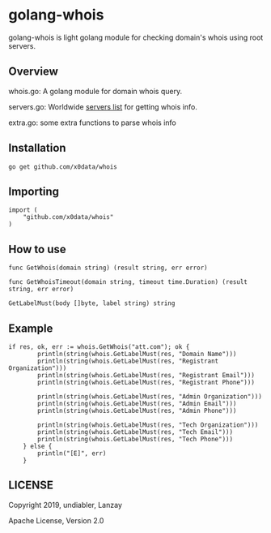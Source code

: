 # golang-whois

golang-whois is light golang module for checking domain's whois using root servers.

## Overview

whois.go: A golang module for domain whois query.

servers.go: Worldwide [servers list](servers.md) for getting whois info. 

extra.go: some extra functions to parse whois info

## Installation

    go get github.com/x0data/whois

## Importing

    import (
        "github.com/x0data/whois"
    )

## How to use

    func GetWhois(domain string) (result string, err error)

    func GetWhoisTimeout(domain string, timeout time.Duration) (result string, err error)
    
    GetLabelMust(body []byte, label string) string 

## Example

    if res, ok, err := whois.GetWhois("att.com"); ok {
    		println(string(whois.GetLabelMust(res, "Domain Name")))
    		println(string(whois.GetLabelMust(res, "Registrant Organization")))
    		println(string(whois.GetLabelMust(res, "Registrant Email")))
    		println(string(whois.GetLabelMust(res, "Registrant Phone")))
    
    		println(string(whois.GetLabelMust(res, "Admin Organization")))
    		println(string(whois.GetLabelMust(res, "Admin Email")))
    		println(string(whois.GetLabelMust(res, "Admin Phone")))
    
    		println(string(whois.GetLabelMust(res, "Tech Organization")))
    		println(string(whois.GetLabelMust(res, "Tech Email")))
    		println(string(whois.GetLabelMust(res, "Tech Phone")))
    	} else {
    		println("[E]", err)
    	}

## LICENSE

Copyright 2019, undiabler, Lanzay 

Apache License, Version 2.0

